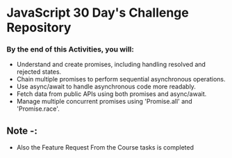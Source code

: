 # JavaScript 30 Day's Challenge Repository

### By the end of this Activities, you will:

- Understand and create promises, including handling resolved and rejected states.
- Chain multiple promises to perform sequential asynchronous operations.
- Use async/await to handle asynchronous code more readably.
- Fetch data from public APIs using both promises and async/await.
- Manage multiple concurrent promises using 'Promise.all' and 'Promise.race'.

## Note -:

- Also the Feature Request From the Course tasks is completed
